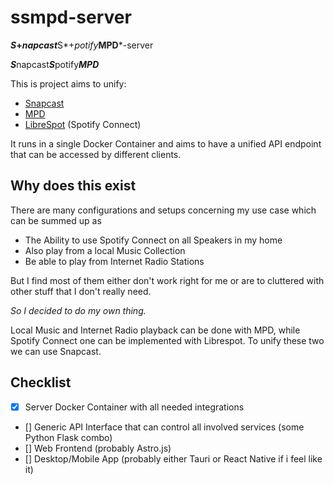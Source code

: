 # ssmpd-server

***S*+*napcast***S*+*potify***MPD***-server

***S***napcast***S***potify***MPD***

This is project aims to unify:

- [Snapcast](https://github.com/badaix/snapcast)
- [MPD](https://github.com/MusicPlayerDaemon/MPD)
- [LibreSpot](https://github.com/librespot-org/librespot) (Spotify Connect)

It runs in a single Docker Container and aims to have a unified API
endpoint that can be accessed by different clients.

## Why does this exist

There are many configurations and setups concerning my use case which
can be summed up as

- The Ability to use Spotify Connect on all Speakers in my home
- Also play from a local Music Collection
- Be able to play from Internet Radio Stations

But I find most of them either don't work right for me or are to cluttered
with other stuff that I don't really need.

*So I decided to do my own thing.*

Local Music and Internet Radio playback can be done with MPD, while Spotify 
Connect one can be implemented with Librespot. To unify these two we can 
use Snapcast.

## Checklist

- [x] Server Docker Container with all needed integrations
- [] Generic API Interface that can control all involved services (some Python Flask combo)
- [] Web Frontend (probably Astro.js)
- [] Desktop/Mobile App (probably either Tauri or React Native if i feel like it)
